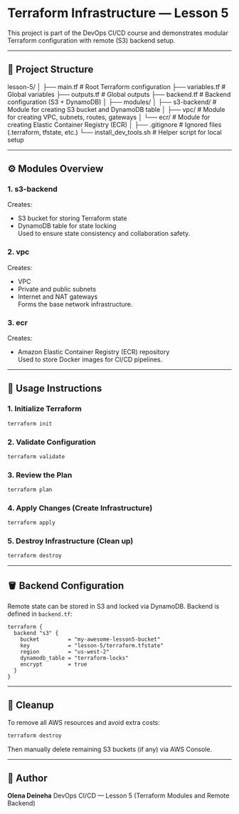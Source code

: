 # Terraform Infrastructure — Lesson 5

This project is part of the DevOps CI/CD course and demonstrates modular Terraform configuration with remote (S3) backend setup.

---

## 📁 Project Structure

lesson-5/
│
├── main.tf               # Root Terraform configuration
├── variables.tf          # Global variables
├── outputs.tf            # Global outputs
├── backend.tf            # Backend configuration (S3 + DynamoDB)
│
├── modules/
│   ├── s3-backend/       # Module for creating S3 bucket and DynamoDB table
│   ├── vpc/              # Module for creating VPC, subnets, routes, gateways
│   └── ecr/              # Module for creating Elastic Container Registry (ECR)
│
├── .gitignore            # Ignored files (.terraform, tfstate, etc.)
└── install_dev_tools.sh  # Helper script for local setup

---

## ⚙️ Modules Overview

### **1. s3-backend**
Creates:
- S3 bucket for storing Terraform state  
- DynamoDB table for state locking  
Used to ensure state consistency and collaboration safety.

### **2. vpc**
Creates:
- VPC  
- Private and public subnets  
- Internet and NAT gateways  
Forms the base network infrastructure.

### **3. ecr**
Creates:
- Amazon Elastic Container Registry (ECR) repository  
Used to store Docker images for CI/CD pipelines.

---

## 🚀 Usage Instructions

### 1. Initialize Terraform
```bash
terraform init
````

### 2. Validate Configuration

```bash
terraform validate
```

### 3. Review the Plan

```bash
terraform plan
```

### 4. Apply Changes (Create Infrastructure)

```bash
terraform apply
```

### 5. Destroy Infrastructure (Clean up)

```bash
terraform destroy
```

---

## 🪣 Backend Configuration

Remote state can be stored in S3 and locked via DynamoDB.
Backend is defined in `backend.tf`:

```hcl
terraform {
  backend "s3" {
    bucket         = "my-awesome-lesson5-bucket"
    key            = "lesson-5/terraform.tfstate"
    region         = "us-west-2"
    dynamodb_table = "terraform-locks"
    encrypt        = true
  }
}
```

---

## 🧹 Cleanup

To remove all AWS resources and avoid extra costs:

```bash
terraform destroy
```

Then manually delete remaining S3 buckets (if any) via AWS Console.

---

## 🧾 Author

**Olena Deineha**
DevOps CI/CD — Lesson 5 (Terraform Modules and Remote Backend)


